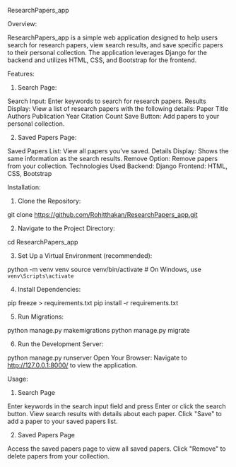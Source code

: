 ResearchPapers_app

Overview:

ResearchPapers_app is a simple web application designed to help users search for research papers, view search results, and save specific papers to their personal collection. The application leverages Django for the backend and utilizes HTML, CSS, and Bootstrap for the frontend.

Features:

1. Search Page:

Search Input: Enter keywords to search for research papers.
Results Display: View a list of research papers with the following details:
Paper Title
Authors
Publication Year
Citation Count
Save Button: Add papers to your personal collection.

2. Saved Papers Page:

Saved Papers List: View all papers you’ve saved.
Details Display: Shows the same information as the search results.
Remove Option: Remove papers from your collection.
Technologies Used
Backend: Django
Frontend: HTML, CSS, Bootstrap

Installation:

1. Clone the Repository:

git clone https://github.com/Rohitthakan/ResearchPapers_app.git

2. Navigate to the Project Directory:

cd ResearchPapers_app

3. Set Up a Virtual Environment (recommended):

python -m venv venv
source venv/bin/activate  # On Windows, use `venv\Scripts\activate`

4. Install Dependencies:

pip freeze > requirements.txt
pip install -r requirements.txt

5. Run Migrations:

python manage.py makemigrations
python manage.py migrate

6. Run the Development Server:

python manage.py runserver
Open Your Browser: Navigate to http://127.0.0.1:8000/ to view the application.

Usage:

1. Search Page

Enter keywords in the search input field and press Enter or click the search button.
View search results with details about each paper.
Click "Save" to add a paper to your saved papers list.

2. Saved Papers Page

Access the saved papers page to view all saved papers.
Click "Remove" to delete papers from your collection.
